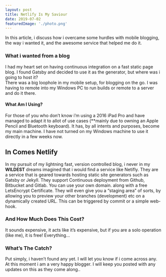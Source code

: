 ```yaml
---
layout: post
title: Netlify Is My Saviour
date: 2019-07-02
featuredImage: './photo.png'
---
```

In this article, i discuss how i overcame some hurdles with mobile blogging, the way i wanted it, and the awesome service that helped me do it. 

<!-- end -->

### What i wanted from a blog
I had my heart set on having continuous integration on a fast static page blog. I found Gatsby and decided to use it as the generator, but where was i going to host it?  
There was a big loophole in my mobile setup, for blogging on the go. I was having to remote into my Windows PC to run builds or remote to a server and do it there.

#### What Am I Using?
For those of you who don’t know i’m using a 2016 iPad Pro and have managed to adapt it to allot of use cases (**mainly due to owning an Apple Pencil and Bluetooth keyboard). It has, by all intents and purposes, become my main machine. I have not turned on my Windows machine to use it directly in a few weeks now.  

## In Comes Netlify  
  

In my pursuit of my lightning fast, version controlled blog, i never in my **WILDEST** dreams imagined that i would find a service like Netifly.
They are a service that is geared towards hosting static site generators such as Gatsby or Jekyll.
They support Continuous deployment from Github, Bitbucket and Gitlab. You can use your own domain. along with a free LetsEncrypt Certificate. They will even give you a “staging area” of sorts, by allowing you to preview your other branches (development) etc on a dynamically created URL. This can be triggered by commit or a simple web-hook.

### And How Much Does This Cost? 

It sounds expensive, it acts like it’s expensive, but if you are a solo operation (like me), it is free! Everything...

### What’s The Catch?
Put simply, i haven’t found any yet. I will let you know if i come across any. At this moment i am a very happy blogger. I will keep you posted with any updates on this as they come along..
